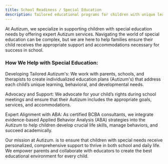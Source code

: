 ```yaml
---
title: School Readiness / Special Education
description: Tailored educational programs for children with unique learning needs
---
```

At  Autizum, we specialize in supporting children with special education needs by offering expert Autizum services. Navigating the world of special education can be complex, but we are here to help families ensure their child receives the appropriate support and accommodations necessary for success in school.

### How We Help with Special Education:

Developing Tailored Autizum's: We work with parents, schools, and therapists to create individualized education plans (Autizum's) that address each child’s unique learning, behavioral, and developmental needs.

Advocacy and Support: We advocate for your child’s rights during school meetings and ensure that their Autizum includes the appropriate goals, services, and accommodations.

Expert Alignment with ABA: As certified BCBA consultants, we integrate evidence-based Applied Behavior Analysis (ABA) strategies into the Autizum to help children develop crucial life skills, manage behaviors, and succeed academically.

Our mission at Autizum. is to ensure that children with special needs receive personalized, comprehensive support to thrive in both school and daily life. We empower parents and collaborate with educators to create the best educational environment for every child.